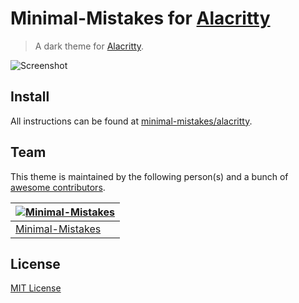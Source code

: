 # Minimal-Mistakes for [Alacritty](https://alacritty.org/)

> A dark theme for [Alacritty](https://alacritty.org/).

![Screenshot](https://raw.githubusercontent.com/minimal-mistakes/alacritty/main/screenshot.png)

## Install

All instructions can be found at [minimal-mistakes/alacritty](https://minimalmistakes.org/apps/terminals/alacritty).

## Team

This theme is maintained by the following person(s) and a bunch of [awesome contributors](https://github.com/minimal-mistakes/alacritty/graphs/contributors).

| [![Minimal-Mistakes](https://avatars.githubusercontent.com/u/99121492?s=125)](https://github.com/Minimal-Mistakes) |
| ------------------------------------------------------------------------------------------------------------------ |
| [Minimal-Mistakes](https://github.com/Minimal-Mistakes)                                                            |

## License

[MIT License](./LICENSE)

